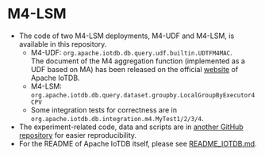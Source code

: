 # M4-LSM 
- The code of two M4-LSM deployments, M4-UDF and M4-LSM, is available in this repository.
    - M4-UDF: `org.apache.iotdb.db.query.udf.builtin.UDTFM4MAC`.  
    The document of the M4 aggregation function (implemented as a UDF based on MA) has been released on the official [website](https://iotdb.apache.org/UserGuide/Master/UDF-Library/M4.html#m4-2) of Apache IoTDB.
    - M4-LSM: `org.apache.iotdb.db.query.dataset.groupby.LocalGroupByExecutor4CPV`
    - Some integration tests for correctness are in `org.apache.iotdb.db.integration.m4.MyTest1/2/3/4`.
- The experiment-related code, data and scripts are in [another GitHub repository](https://anonymous.4open.science/r/M4-visualization-exp-42E6/README.md) for easier reproducibility.
- For the README of Apache IoTDB itself, please see [README_IOTDB.md](README_IOTDB.md).
